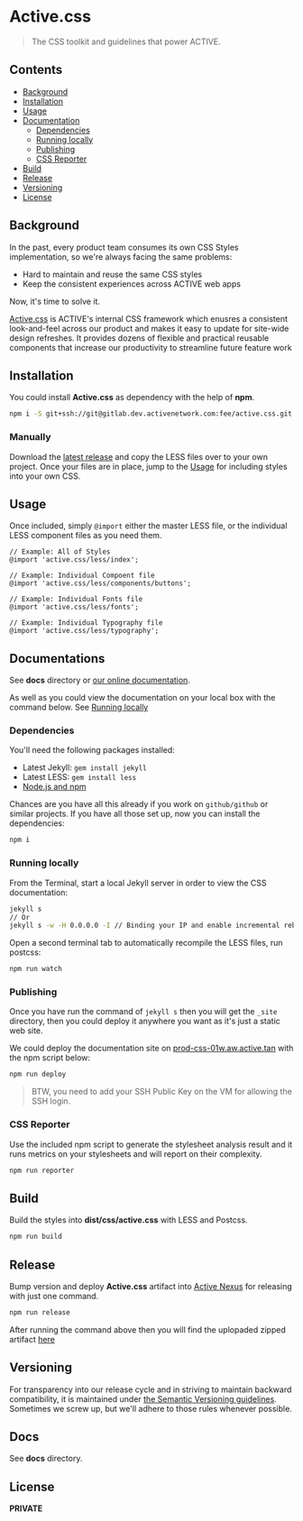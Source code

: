 # Active.css

>The CSS toolkit and guidelines that power ACTIVE.

## Contents

- [Background](#background)
- [Installation](#installation)
- [Usage](#usage)
- [Documentation](#documentation)
  - [Dependencies](#dependencies)
  - [Running locally](#running-locally)
  - [Publishing](#publishing)
  - [CSS Reporter](#css-reporter)
- [Build](#build)
- [Release](#release)
- [Versioning](#versioning)
- [License](#license)


## Background

In the past, every product team consumes its own CSS Styles implementation, so we're always facing the same problems:

- Hard to maintain and reuse the same CSS styles
- Keep the consistent experiences across ACTIVE web apps

Now, it's time to solve it.

[Active.css](http://active.surge.sh/) is ACTIVE's internal CSS framework which enusres a consistent look-and-feel across our product and makes it easy to update for site-wide design refreshes. It provides dozens of flexible and practical reusable components that increase our productivity to streamline future feature work


## Installation

You could install **Active.css** as dependency with the help of **npm**.

```bash
npm i -S git+ssh://git@gitlab.dev.activenetwork.com:fee/active.css.git
```

### Manually

Download the [latest release](https://gitlab.dev.activenetwork.com/fee/active.css/repository/archive.zip?ref=latest) and copy the LESS files over to your own project. Once your files are in place, jump to the [Usage](#usage) for including styles into your own CSS.

## Usage

Once included, simply `@import` either the master LESS file, or the individual LESS component files as you need them.

```less
// Example: All of Styles
@import 'active.css/less/index';

// Example: Individual Compoent file
@import 'active.css/less/components/buttons';

// Example: Individual Fonts file
@import 'active.css/less/fonts';

// Example: Individual Typography file
@import 'active.css/less/typography';
```

## Documentations

See **docs** directory or [our online documentation](http://active.surge.sh/).

As well as you could view the documentation on your local box with the command below. See [Running locally](#running-locally)

### Dependencies

You'll need the following packages installed:

- Latest Jekyll: `gem install jekyll`
- Latest LESS: `gem install less`
- [Node.js and npm](http://nodejs.org/download/)

Chances are you have all this already if you work on `github/github` or similar projects. If you have all those set up, now you can install the dependencies:

```bash
npm i
```

### Running locally

From the Terminal, start a local Jekyll server in order to view the CSS documentation:

```bash
jekyll s
// Or
jekyll s -w -H 0.0.0.0 -I // Binding your IP and enable incremental rebuild
```
Open a second terminal tab to automatically recompile the LESS files, run postcss:

```bash
npm run watch
```

### Publishing

Once you have run the command of `jekyll s` then you will get the `_site` directory, then you could deploy it anywhere you want as it's just a static web site.

We could deploy the documentation site on [prod-css-01w.aw.active.tan](http://prod-css-01w.aw.active.tan/) with the npm script below:

```bash
npm run deploy
```

> BTW, you need to add your SSH Public Key on the VM for allowing the SSH login.

### CSS Reporter

Use the included npm script to generate the stylesheet analysis result and it runs metrics on your stylesheets and will report on their complexity.

```bash
npm run reporter
```

## Build

Build the styles into **dist/css/active.css** with LESS and Postcss.

```bash
npm run build
```

## Release

Bump version and deploy **Active.css** artifact into [Active Nexus](http://nexus.dev.activenetwork.com/nexus/content/repositories/libs-releases/com/active/fnd/active.css/) for releasing with just one command.

```bash
npm run release
```

After running the command above then you will find the uplopaded zipped artifact [here](http://nexus.dev.activenetwork.com/nexus/content/repositories/libs-releases/com/active/fnd/active.css/)

## Versioning

For transparency into our release cycle and in striving to maintain backward compatibility, it is maintained under [the Semantic Versioning guidelines](http://semver.org/). Sometimes we screw up, but we'll adhere to those rules whenever possible.

## Docs

See **docs** directory.

## License

**PRIVATE**
